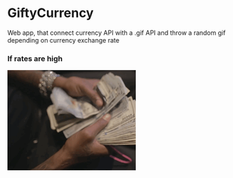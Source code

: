 # GiftyCurrency
Web app, that connect currency API with a .gif API and throw a random gif depending on currency exchange rate

### If rates are high
![](https://github.com/korolyo/GiftyCurrency/blob/main/Images/rich.gif)

